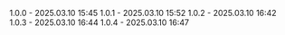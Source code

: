 1.0.0 - 2025.03.10 15:45
1.0.1 - 2025.03.10 15:52
1.0.2 - 2025.03.10 16:42
1.0.3 - 2025.03.10 16:44
1.0.4 - 2025.03.10 16:47